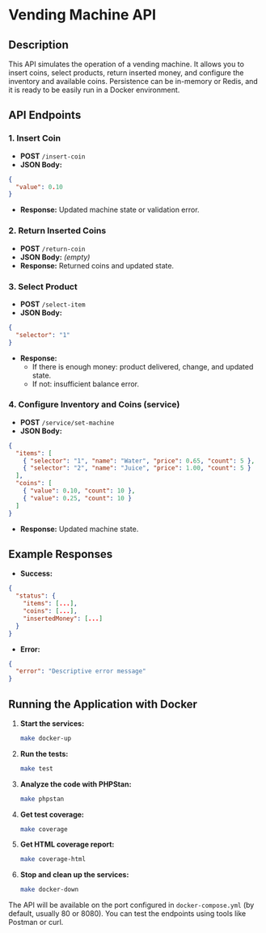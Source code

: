 # Vending Machine API

## Description

This API simulates the operation of a vending machine. It allows you to insert coins, select products, return inserted money, and configure the inventory and available coins. Persistence can be in-memory or Redis, and it is ready to be easily run in a Docker environment.

## API Endpoints

### 1. Insert Coin
- **POST** `/insert-coin`
- **JSON Body:**
```json
{
  "value": 0.10
}
```
- **Response:** Updated machine state or validation error.

### 2. Return Inserted Coins
- **POST** `/return-coin`
- **JSON Body:** _(empty)_
- **Response:** Returned coins and updated state.

### 3. Select Product
- **POST** `/select-item`
- **JSON Body:**
```json
{
  "selector": "1"
}
```
- **Response:**
  - If there is enough money: product delivered, change, and updated state.
  - If not: insufficient balance error.

### 4. Configure Inventory and Coins (service)
- **POST** `/service/set-machine`
- **JSON Body:**
```json
{
  "items": [
    { "selector": "1", "name": "Water", "price": 0.65, "count": 5 },
    { "selector": "2", "name": "Juice", "price": 1.00, "count": 5 }
  ],
  "coins": [
    { "value": 0.10, "count": 10 },
    { "value": 0.25, "count": 10 }
  ]
}
```
- **Response:** Updated machine state.

## Example Responses

- **Success:**
```json
{
  "status": {
    "items": [...],
    "coins": [...],
    "insertedMoney": [...]
  }
}
```
- **Error:**
```json
{
  "error": "Descriptive error message"
}
```

## Running the Application with Docker

1. **Start the services:**
   ```sh
   make docker-up
   ```
2. **Run the tests:**
   ```sh
   make test
   ```
3. **Analyze the code with PHPStan:**
   ```sh
   make phpstan
   ```
4. **Get test coverage:**
   ```sh
   make coverage
   ```
5. **Get HTML coverage report:**
   ```sh
   make coverage-html
   ```
6. **Stop and clean up the services:**
   ```sh
   make docker-down
   ```

The API will be available on the port configured in `docker-compose.yml` (by default, usually 80 or 8080). You can test the endpoints using tools like Postman or curl.
